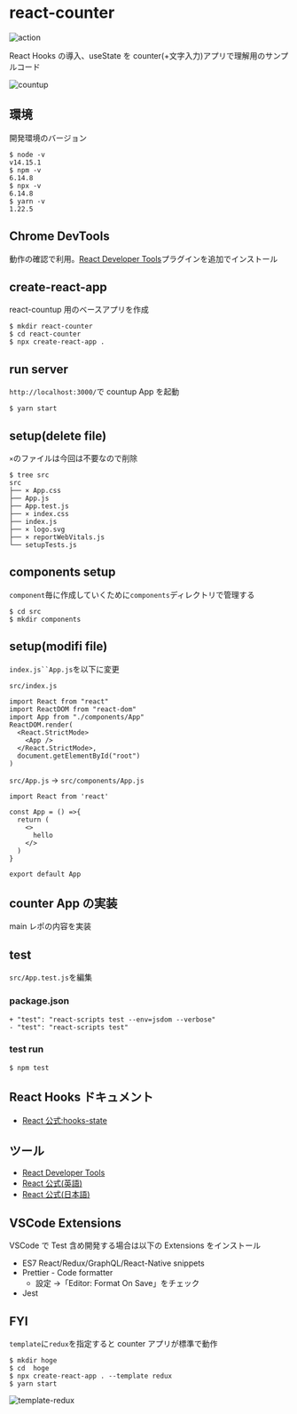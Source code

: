 # react-counter

![action](https://github.com/hironomiu/react-counter/workflows/action/badge.svg?branch=main)

React Hooks の導入、useState を counter(+文字入力)アプリで理解用のサンプルコード

![countup](./countup.gif)

## 環境

開発環境のバージョン

```
$ node -v
v14.15.1
$ npm -v
6.14.8
$ npx -v
6.14.8
$ yarn -v
1.22.5
```

## Chrome DevTools

動作の確認で利用。[React Developer Tools](https://chrome.google.com/webstore/detail/react-developer-tools/fmkadmapgofadopljbjfkapdkoienihi)プラグインを追加でインストール

## create-react-app

react-countup 用のベースアプリを作成

```
$ mkdir react-counter
$ cd react-counter
$ npx create-react-app .
```

## run server

`http://localhost:3000/`で countup App を起動

```
$ yarn start
```

## setup(delete file)

`×`のファイルは今回は不要なので削除

```
$ tree src
src
├── × App.css
├── App.js
├── App.test.js
├── × index.css
├── index.js
├── × logo.svg
├── × reportWebVitals.js
└── setupTests.js
```

## components setup

`component`毎に作成していくために`components`ディレクトリで管理する

```
$ cd src
$ mkdir components
```

## setup(modifi file)

` index.js``App.js `を以下に変更

`src/index.js`

```
import React from "react"
import ReactDOM from "react-dom"
import App from "./components/App"
ReactDOM.render(
  <React.StrictMode>
    <App />
  </React.StrictMode>,
  document.getElementById("root")
)
```

`src/App.js` -> `src/components/App.js`

```
import React from 'react'

const App = () =>{
  return (
    <>
      hello
    </>
  )
}

export default App
```

## counter App の実装

main レポの内容を実装

## test

`src/App.test.js`を編集

### package.json

```
+ "test": "react-scripts test --env=jsdom --verbose"
- "test": "react-scripts test"
```

### test run

```
$ npm test
```

## React Hooks ドキュメント

- [React 公式:hooks-state](https://ja.reactjs.org/docs/hooks-state.html)

## ツール

- [React Developer Tools](https://chrome.google.com/webstore/detail/react-developer-tools/fmkadmapgofadopljbjfkapdkoienihi)
- [React 公式(英語)](https://reactjs.org/docs/optimizing-performance.html#use-the-production-build)
- [React 公式(日本語)](https://ja.reactjs.org/docs/optimizing-performance.html#use-the-production-build)

## VSCode Extensions

VSCode で Test 含め開発する場合は以下の Extensions をインストール

- ES7 React/Redux/GraphQL/React-Native snippets
- Prettier - Code formatter
  - 設定 ->「Editor: Format On Save」をチェック
- Jest

## FYI

`template`に`redux`を指定すると counter アプリが標準で動作

```
$ mkdir hoge
$ cd  hoge
$ npx create-react-app . --template redux
$ yarn start
```

![template-redux](./template-redux.png)
